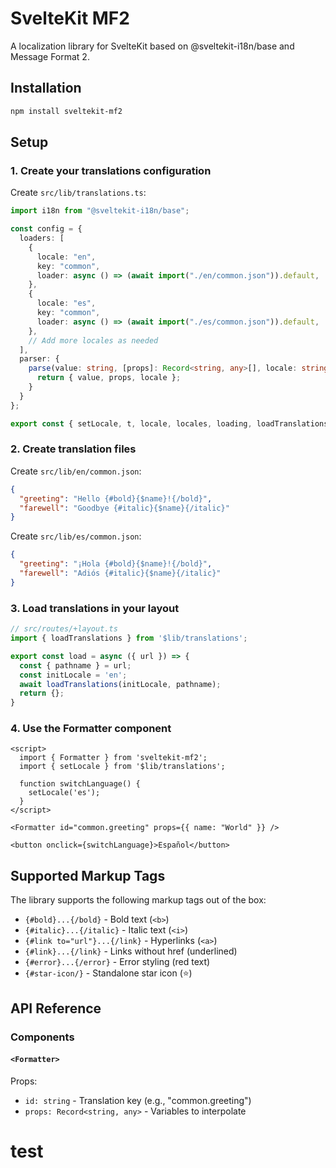 # SvelteKit MF2

A localization library for SvelteKit based on @sveltekit-i18n/base and Message Format 2.

## Installation
```bash
npm install sveltekit-mf2
```


## Setup

### 1. Create your translations configuration

Create `src/lib/translations.ts`:
```typescript
import i18n from "@sveltekit-i18n/base";

const config = {
  loaders: [
    {
      locale: "en",
      key: "common",
      loader: async () => (await import("./en/common.json")).default,
    },
    {
      locale: "es",
      key: "common",
      loader: async () => (await import("./es/common.json")).default,
    },
    // Add more locales as needed
  ],
  parser: {
    parse(value: string, [props]: Record<string, any>[], locale: string) {
      return { value, props, locale };
    }
  } 
};

export const { setLocale, t, locale, locales, loading, loadTranslations } = new i18n(config);
```

### 2. Create translation files

Create `src/lib/en/common.json`:
```json
{
  "greeting": "Hello {#bold}{$name}!{/bold}",
  "farewell": "Goodbye {#italic}{$name}{/italic}"
}
```

Create `src/lib/es/common.json`:
```json
{
  "greeting": "¡Hola {#bold}{$name}!{/bold}",
  "farewell": "Adiós {#italic}{$name}{/italic}"
}
```

### 3. Load translations in your layout
```typescript
// src/routes/+layout.ts
import { loadTranslations } from '$lib/translations';

export const load = async ({ url }) => {
  const { pathname } = url;
  const initLocale = 'en'; 
  await loadTranslations(initLocale, pathname); 
  return {};
}
```

### 4. Use the Formatter component
```svelte
<script>
  import { Formatter } from 'sveltekit-mf2';
  import { setLocale } from '$lib/translations';

  function switchLanguage() {
    setLocale('es');
  }
</script>

<Formatter id="common.greeting" props={{ name: "World" }} />

<button onclick={switchLanguage}>Español</button>
```

## Supported Markup Tags

The library supports the following markup tags out of the box:

- `{#bold}...{/bold}` - Bold text (`<b>`)
- `{#italic}...{/italic}` - Italic text (`<i>`)
- `{#link to="url"}...{/link}` - Hyperlinks (`<a>`)
- `{#link}...{/link}` - Links without href (underlined)
- `{#error}...{/error}` - Error styling (red text)
- `{#star-icon/}` - Standalone star icon (⭐)

## API Reference

### Components

#### `<Formatter>`

Props:
- `id: string` - Translation key (e.g., "common.greeting")
- `props: Record<string, any>` - Variables to interpolate



# test

